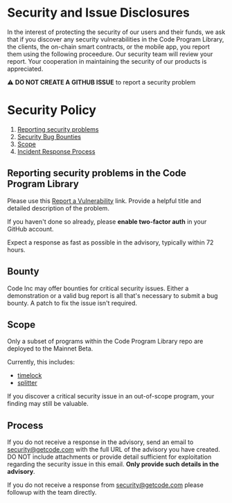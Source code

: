 # Security and Issue Disclosures

In the interest of protecting the security of our users and their funds, we ask that if you discover any security vulnerabilities in the Code Program Library, the clients, the on-chain smart contracts, or the mobile app, you report them using the following proceedure. Our security team will review your report. Your cooperation in maintaining the security of our products is appreciated.

⚠️ **DO NOT CREATE A GITHUB ISSUE** to report a security problem

# Security Policy

1. [Reporting security problems](#reporting)
1. [Security Bug Bounties](#bounty)
1. [Scope](#scope)
1. [Incident Response Process](#process)

<a name="reporting"></a>
## Reporting security problems in the Code Program Library

Please use this [Report a Vulnerability](https://github.com/code-wallet/code-program-library/security/advisories/new) link.
Provide a helpful title and detailed description of the problem.

If you haven't done so already, please **enable two-factor auth** in your GitHub account.

Expect a response as fast as possible in the advisory, typically within 72 hours.

<a name="bounty"></a>
## Bounty

Code Inc may offer bounties for critical security issues. Either a demonstration or a valid bug report is all that's necessary to submit a bug bounty. A patch to fix the issue isn't required.

<a name="scope"></a>
## Scope

Only a subset of programs within the Code Program Library repo are deployed to
the Mainnet Beta. 

Currently, this includes:

* [timelock](https://github.com/code-wallet/code-program-library/tree/main/timelock)
* [splitter](https://github.com/code-wallet/code-program-library/tree/main/splitter)

If you discover a critical security issue in an out-of-scope program, your finding
may still be valuable.

<a name="process"></a>
## Process

If you do not receive a response in the advisory, send an email to
security@getcode.com with the full URL of the advisory you have created.  DO NOT
include attachments or provide detail sufficient for exploitation regarding the
security issue in this email. **Only provide such details in the advisory**.

If you do not receive a response from security@getcode.com please followup with
the team directly.
